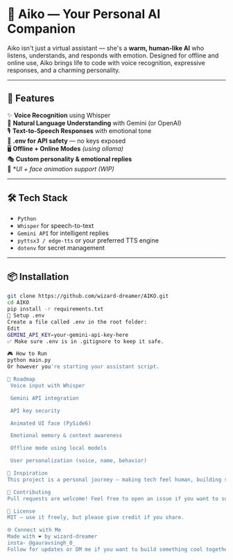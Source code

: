 # 🌸 Aiko — Your Personal AI Companion

Aiko isn't just a virtual assistant — she's a **warm, human-like AI** who listens, understands, and responds with emotion. Designed for offline and online use, Aiko brings life to code with voice recognition, expressive responses, and a charming personality.


---

## 🚀 Features

✨ **Voice Recognition** using Whisper  
🧠 **Natural Language Understanding** with Gemini (or OpenAI)  
🎙️ **Text-to-Speech Responses** with emotional tone  
💾 **.env for API safety** — no keys exposed  
🖥️ **Offline + Online Modes** *(using ollama)*  
🎭 **Custom personality & emotional replies**  
🎨 **UI + face animation support (WIP)*  

---

## 🛠️ Tech Stack

- `Python`
- `Whisper` for speech-to-text
- `Gemini API` for intelligent replies
- `pyttsx3 / edge-tts` or your preferred TTS engine
- `dotenv` for secret management

---

## 📦 Installation

```bash
git clone https://github.com/wizard-dreamer/AIKO.git
cd AIKO
pip install -r requirements.txt
🔐 Setup .env
Create a file called .env in the root folder:
Edit
GEMINI_API_KEY=your-gemini-api-key-here
✅ Make sure .env is in .gitignore to keep it safe.

🎮 How to Run
python main.py
Or however you're starting your assistant script.

🔮 Roadmap
 Voice input with Whisper

 Gemini API integration

 API key security

 Animated UI face (PySide6)

 Emotional memory & context awareness

 Offline mode using local models

 User personalization (voice, name, behavior)

🧠 Inspiration
This project is a personal journey — making tech feel human, building something that listens, and crafting an assistant that feels more like a friend than a tool.

🤝 Contributing
Pull requests are welcome! Feel free to open an issue if you want to suggest features or report bugs.

📄 License
MIT — use it freely, but please give credit if you share.

🌐 Connect with Me
Made with ❤️ by wizard-dreamer
insta- @gauravsingh_0_
Follow for updates or DM me if you want to build something cool together 🚀
